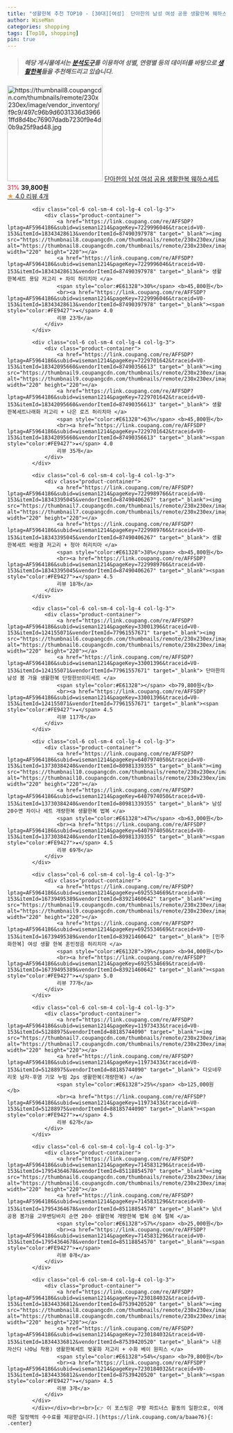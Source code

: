 ```yaml
---
title: "생활한복 추천 TOP10 - [30대][여성]  단아한의 남성 여성 공용 생활한복 웨하스세트 "
author: WiseMan
categories: shopping
tags: [Top10, shopping]
pin: true
---
```


> ##### 해당 게시물에서는 [**분석도구**](https://itemscout.io/)를 이용하여 **성별**, **연령별** 등의 데이터를 바탕으로 [**생활한복**](https://link.coupang.com/a/baae76)들을 추천해드리고 있습니다.
<div class="container"><div class="row">
            <div class="col-6 col-sm-4 col-lg-4 col-lg-3">
                <div class="product-container">
                    <a href="https://link.coupang.com/re/AFFSDP?lptag=AF5964186&subid=wiseman1214&pageKey=6613174925&traceid=V0-153&itemId=15004043787&vendorItemId=80986334484" target="_blank"><img src="https://thumbnail8.coupangcdn.com/thumbnails/remote/230x230ex/image/vendor_inventory/f9c9/497c96b9d6031336d39661ffd8d4bc76907dadb7230f9e4d0b9a25f9ad48.jpg" alt="https://thumbnail8.coupangcdn.com/thumbnails/remote/230x230ex/image/vendor_inventory/f9c9/497c96b9d6031336d39661ffd8d4bc76907dadb7230f9e4d0b9a25f9ad48.jpg" width="220" height="220"></a>
                    <a href="https://link.coupang.com/re/AFFSDP?lptag=AF5964186&subid=wiseman1214&pageKey=6613174925&traceid=V0-153&itemId=15004043787&vendorItemId=80986334484" target="_blank"> 단아한의 남성 여성 공용 생활한복 웨하스세트 </a>
                    <span style="color:#E61328">31%</span> <b>39,800원</b>
                    <br><a href="https://link.coupang.com/re/AFFSDP?lptag=AF5964186&subid=wiseman1214&pageKey=6613174925&traceid=V0-153&itemId=15004043787&vendorItemId=80986334484" target="_blank"><span style="color:#FE9427">★</span> 4.0
                    리뷰 4개</a>
                </div>
            </div>
            
            <div class="col-6 col-sm-4 col-lg-4 col-lg-3">
                <div class="product-container">
                    <a href="https://link.coupang.com/re/AFFSDP?lptag=AF5964186&subid=wiseman1214&pageKey=7229996046&traceid=V0-153&itemId=18343428613&vendorItemId=87490397978" target="_blank"><img src="https://thumbnail8.coupangcdn.com/thumbnails/remote/230x230ex/image/vendor_inventory/6c10/ec41196a8c2656898aa618f4b0a7979e7c140f57f0394bff01330918132a.jpg" alt="https://thumbnail8.coupangcdn.com/thumbnails/remote/230x230ex/image/vendor_inventory/6c10/ec41196a8c2656898aa618f4b0a7979e7c140f57f0394bff01330918132a.jpg" width="220" height="220"></a>
                    <a href="https://link.coupang.com/re/AFFSDP?lptag=AF5964186&subid=wiseman1214&pageKey=7229996046&traceid=V0-153&itemId=18343428613&vendorItemId=87490397978" target="_blank"> 생활한복세트 용담 저고리 + 차미 허리치마 </a>
                    <span style="color:#E61328">30%</span> <b>45,800원</b>
                    <br><a href="https://link.coupang.com/re/AFFSDP?lptag=AF5964186&subid=wiseman1214&pageKey=7229996046&traceid=V0-153&itemId=18343428613&vendorItemId=87490397978" target="_blank"><span style="color:#FE9427">★</span> 4.0
                    리뷰 23개</a>
                </div>
            </div>
            
            <div class="col-6 col-sm-4 col-lg-4 col-lg-3">
                <div class="product-container">
                    <a href="https://link.coupang.com/re/AFFSDP?lptag=AF5964186&subid=wiseman1214&pageKey=7229701642&traceid=V0-153&itemId=18342095660&vendorItemId=87490356613" target="_blank"><img src="https://thumbnail9.coupangcdn.com/thumbnails/remote/230x230ex/image/vendor_inventory/dffe/563389ba3d5c52ebf6affd5341770cb6284f75b6a27e638dee93cc89b7be.jpg" alt="https://thumbnail9.coupangcdn.com/thumbnails/remote/230x230ex/image/vendor_inventory/dffe/563389ba3d5c52ebf6affd5341770cb6284f75b6a27e638dee93cc89b7be.jpg" width="220" height="220"></a>
                    <a href="https://link.coupang.com/re/AFFSDP?lptag=AF5964186&subid=wiseman1214&pageKey=7229701642&traceid=V0-153&itemId=18342095660&vendorItemId=87490356613" target="_blank"> 생활한복세트나래화 저고리 + 나은 로즈 허리치마 </a>
                    <span style="color:#E61328">63%</span> <b>45,800원</b>
                    <br><a href="https://link.coupang.com/re/AFFSDP?lptag=AF5964186&subid=wiseman1214&pageKey=7229701642&traceid=V0-153&itemId=18342095660&vendorItemId=87490356613" target="_blank"><span style="color:#FE9427">★</span> 4.0
                    리뷰 35개</a>
                </div>
            </div>
            
            <div class="col-6 col-sm-4 col-lg-4 col-lg-3">
                <div class="product-container">
                    <a href="https://link.coupang.com/re/AFFSDP?lptag=AF5964186&subid=wiseman1214&pageKey=7229989766&traceid=V0-153&itemId=18343395045&vendorItemId=87490406267" target="_blank"><img src="https://thumbnail7.coupangcdn.com/thumbnails/remote/230x230ex/image/vendor_inventory/c112/7c6f0f94680aa03dad016573608fcffeffde9af336bc35e7d78058ea82d4.jpg" alt="https://thumbnail7.coupangcdn.com/thumbnails/remote/230x230ex/image/vendor_inventory/c112/7c6f0f94680aa03dad016573608fcffeffde9af336bc35e7d78058ea82d4.jpg" width="220" height="220"></a>
                    <a href="https://link.coupang.com/re/AFFSDP?lptag=AF5964186&subid=wiseman1214&pageKey=7229989766&traceid=V0-153&itemId=18343395045&vendorItemId=87490406267" target="_blank"> 생활한복세트 바람결 저고리 + 청아 허리치마 </a>
                    <span style="color:#E61328">38%</span> <b>45,800원</b>
                    <br><a href="https://link.coupang.com/re/AFFSDP?lptag=AF5964186&subid=wiseman1214&pageKey=7229989766&traceid=V0-153&itemId=18343395045&vendorItemId=87490406267" target="_blank"><span style="color:#FE9427">★</span> 4.5
                    리뷰 18개</a>
                </div>
            </div>
            
            <div class="col-6 col-sm-4 col-lg-4 col-lg-3">
                <div class="product-container">
                    <a href="https://link.coupang.com/re/AFFSDP?lptag=AF5964186&subid=wiseman1214&pageKey=33001396&traceid=V0-153&itemId=124155071&vendorItemId=77961557671" target="_blank"><img src="https://thumbnail6.coupangcdn.com/thumbnails/remote/230x230ex/image/vendor_inventory/540e/6947e50bc4db5d2cd4f98a7d1e22d4bdac315b22991329f76a509fa2f4d6.jpg" alt="https://thumbnail6.coupangcdn.com/thumbnails/remote/230x230ex/image/vendor_inventory/540e/6947e50bc4db5d2cd4f98a7d1e22d4bdac315b22991329f76a509fa2f4d6.jpg" width="220" height="220"></a>
                    <a href="https://link.coupang.com/re/AFFSDP?lptag=AF5964186&subid=wiseman1214&pageKey=33001396&traceid=V0-153&itemId=124155071&vendorItemId=77961557671" target="_blank"> 단아한의 남성 봄 가을 생활한복 단정한브이티세트 </a>
                    <span style="color:#E61328"></span> <b>79,800원</b>
                    <br><a href="https://link.coupang.com/re/AFFSDP?lptag=AF5964186&subid=wiseman1214&pageKey=33001396&traceid=V0-153&itemId=124155071&vendorItemId=77961557671" target="_blank"><span style="color:#FE9427">★</span> 4.5
                    리뷰 117개</a>
                </div>
            </div>
            
            <div class="col-6 col-sm-4 col-lg-4 col-lg-3">
                <div class="product-container">
                    <a href="https://link.coupang.com/re/AFFSDP?lptag=AF5964186&subid=wiseman1214&pageKey=6407974050&traceid=V0-153&itemId=13730384240&vendorItemId=80981339355" target="_blank"><img src="https://thumbnail10.coupangcdn.com/thumbnails/remote/230x230ex/image/vendor_inventory/2fb7/d1add49ab18609d847a91e58fba7dff7cb0de18508db3ea59e8dabdc1d98.jpg" alt="https://thumbnail10.coupangcdn.com/thumbnails/remote/230x230ex/image/vendor_inventory/2fb7/d1add49ab18609d847a91e58fba7dff7cb0de18508db3ea59e8dabdc1d98.jpg" width="220" height="220"></a>
                    <a href="https://link.coupang.com/re/AFFSDP?lptag=AF5964186&subid=wiseman1214&pageKey=6407974050&traceid=V0-153&itemId=13730384240&vendorItemId=80981339355" target="_blank"> 남성 20수면 차이나 세트 개량한복 생활한복 법복 </a>
                    <span style="color:#E61328">47%</span> <b>63,000원</b>
                    <br><a href="https://link.coupang.com/re/AFFSDP?lptag=AF5964186&subid=wiseman1214&pageKey=6407974050&traceid=V0-153&itemId=13730384240&vendorItemId=80981339355" target="_blank"><span style="color:#FE9427">★</span> 4.5
                    리뷰 69개</a>
                </div>
            </div>
            
            <div class="col-6 col-sm-4 col-lg-4 col-lg-3">
                <div class="product-container">
                    <a href="https://link.coupang.com/re/AFFSDP?lptag=AF5964186&subid=wiseman1214&pageKey=6925534669&traceid=V0-153&itemId=16739495389&vendorItemId=83921460642" target="_blank"><img src="https://thumbnail9.coupangcdn.com/thumbnails/remote/230x230ex/image/vendor_inventory/bcd6/2d692d1da4701f84f667798b9ddb96c81138bba28e51172096cb9f3818b1.png" alt="https://thumbnail9.coupangcdn.com/thumbnails/remote/230x230ex/image/vendor_inventory/bcd6/2d692d1da4701f84f667798b9ddb96c81138bba28e51172096cb9f3818b1.png" width="220" height="220"></a>
                    <a href="https://link.coupang.com/re/AFFSDP?lptag=AF5964186&subid=wiseman1214&pageKey=6925534669&traceid=V0-153&itemId=16739495389&vendorItemId=83921460642" target="_blank"> [민주화한복] 여성 생활 한복 훈민정음 허리치마 </a>
                    <span style="color:#E61328">39%</span> <b>94,000원</b>
                    <br><a href="https://link.coupang.com/re/AFFSDP?lptag=AF5964186&subid=wiseman1214&pageKey=6925534669&traceid=V0-153&itemId=16739495389&vendorItemId=83921460642" target="_blank"><span style="color:#FE9427">★</span> 5.0
                    리뷰 77개</a>
                </div>
            </div>
            
            <div class="col-6 col-sm-4 col-lg-4 col-lg-3">
                <div class="product-container">
                    <a href="https://link.coupang.com/re/AFFSDP?lptag=AF5964186&subid=wiseman1214&pageKey=11973433&traceid=V0-153&itemId=51288975&vendorItemId=88185744090" target="_blank"><img src="https://thumbnail7.coupangcdn.com/thumbnails/remote/230x230ex/image/vendor_inventory/0467/c511c457feb7d4cfc55b91c5674ad3f4bc1edf82fc8a1f231a123fc9aad6.jpg" alt="https://thumbnail7.coupangcdn.com/thumbnails/remote/230x230ex/image/vendor_inventory/0467/c511c457feb7d4cfc55b91c5674ad3f4bc1edf82fc8a1f231a123fc9aad6.jpg" width="220" height="220"></a>
                    <a href="https://link.coupang.com/re/AFFSDP?lptag=AF5964186&subid=wiseman1214&pageKey=11973433&traceid=V0-153&itemId=51288975&vendorItemId=88185744090" target="_blank"> 다오네우리옷 남자-후염 기모 누빔 2ps 생활한복(개량한복) </a>
                    <span style="color:#E61328">25%</span> <b>125,000원</b>
                    <br><a href="https://link.coupang.com/re/AFFSDP?lptag=AF5964186&subid=wiseman1214&pageKey=11973433&traceid=V0-153&itemId=51288975&vendorItemId=88185744090" target="_blank"><span style="color:#FE9427">★</span> 4.5
                    리뷰 62개</a>
                </div>
            </div>
            
            <div class="col-6 col-sm-4 col-lg-4 col-lg-3">
                <div class="product-container">
                    <a href="https://link.coupang.com/re/AFFSDP?lptag=AF5964186&subid=wiseman1214&pageKey=7145831296&traceid=V0-153&itemId=17954364678&vendorItemId=85118854570" target="_blank"><img src="https://thumbnail6.coupangcdn.com/thumbnails/remote/230x230ex/image/vendor_inventory/2076/ab63b9309292f4ab67fb0aedafa4864b2d11799c04e73c00443a82a24475.jpg" alt="https://thumbnail6.coupangcdn.com/thumbnails/remote/230x230ex/image/vendor_inventory/2076/ab63b9309292f4ab67fb0aedafa4864b2d11799c04e73c00443a82a24475.jpg" width="220" height="220"></a>
                    <a href="https://link.coupang.com/re/AFFSDP?lptag=AF5964186&subid=wiseman1214&pageKey=7145831296&traceid=V0-153&itemId=17954364678&vendorItemId=85118854570" target="_blank"> 남녀공용 봄가을 고무밴딩바지 순면 20수 생활한복 개량한복 법복 승복 절복 </a>
                    <span style="color:#E61328">57%</span> <b>25,000원</b>
                    <br><a href="https://link.coupang.com/re/AFFSDP?lptag=AF5964186&subid=wiseman1214&pageKey=7145831296&traceid=V0-153&itemId=17954364678&vendorItemId=85118854570" target="_blank"><span style="color:#FE9427">★</span> 
                    리뷰 0개</a>
                </div>
            </div>
            
            <div class="col-6 col-sm-4 col-lg-4 col-lg-3">
                <div class="product-container">
                    <a href="https://link.coupang.com/re/AFFSDP?lptag=AF5964186&subid=wiseman1214&pageKey=7230184032&traceid=V0-153&itemId=18344336812&vendorItemId=87539420520" target="_blank"><img src="https://thumbnail8.coupangcdn.com/thumbnails/remote/230x230ex/image/vendor_inventory/d75f/b16a594b0c6df44b5baa2e6eda7ff8bfdc394c284fc9299ed34517259814.jpg" alt="https://thumbnail8.coupangcdn.com/thumbnails/remote/230x230ex/image/vendor_inventory/d75f/b16a594b0c6df44b5baa2e6eda7ff8bfdc394c284fc9299ed34517259814.jpg" width="220" height="220"></a>
                    <a href="https://link.coupang.com/re/AFFSDP?lptag=AF5964186&subid=wiseman1214&pageKey=7230184032&traceid=V0-153&itemId=18344336812&vendorItemId=87539420520" target="_blank"> 나혼자산다 나O님 착용) 생활한복세트 벚꽃화 저고리 + 수화 베이 원피스 </a>
                    <span style="color:#E61328">54%</span> <b>79,800원</b>
                    <br><a href="https://link.coupang.com/re/AFFSDP?lptag=AF5964186&subid=wiseman1214&pageKey=7230184032&traceid=V0-153&itemId=18344336812&vendorItemId=87539420520" target="_blank"><span style="color:#FE9427">★</span> 4.5
                    리뷰 3개</a>
                </div>
            </div>
            </div></div><br><br>[👉 이 포스팅은 쿠팡 파트너스 활동의 일환으로, 이에 따른 일정액의 수수료를 제공받습니다.](https://link.coupang.com/a/baae76){: .center}